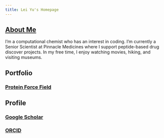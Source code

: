 ```yaml
---
title: Lei Yu's Homepage
---
```


## [About Me](https://rye4ray.github.io)
I’m a computational chemist who has an interest in coding. I’m currently a Senior Scientist at Pinnacle Medicines where I support peptide-based drug discover projects. In my free time, I enjoy watching movies, hiking, and visiting museums.

## Portfolio
### [Protein Force Field](https://rye4ray.github.io/portfolio/nmr2)

## Profile
### [Google Scholar](https://scholar.google.com/citations?user=x0LAK28AAAAJ&hl=en)
### [ORCID](https://orcid.org/0000-0003-0159-1968)
